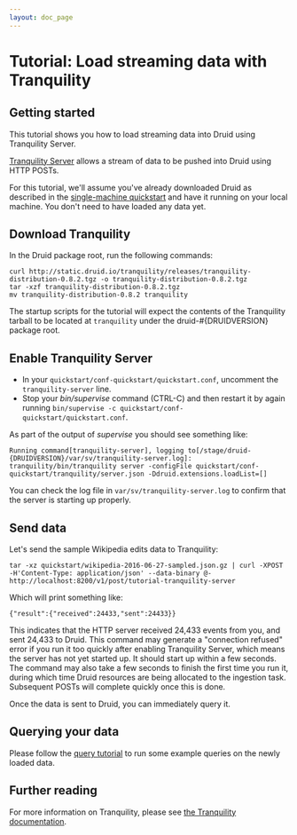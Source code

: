 ```yaml
---
layout: doc_page
---
```


# Tutorial: Load streaming data with Tranquility

## Getting started

This tutorial shows you how to load streaming data into Druid using Tranquility Server.

[Tranquility Server](https://github.com/druid-io/tranquility/blob/master/docs/server.md) allows a stream of data to be pushed into Druid using HTTP POSTs.

For this tutorial, we'll assume you've already downloaded Druid as described in
the [single-machine quickstart](quickstart.html) and have it running on your local machine. You
don't need to have loaded any data yet.

## Download Tranquility

In the Druid package root, run the following commands:

```
curl http://static.druid.io/tranquility/releases/tranquility-distribution-0.8.2.tgz -o tranquility-distribution-0.8.2.tgz
tar -xzf tranquility-distribution-0.8.2.tgz
mv tranquility-distribution-0.8.2 tranquility
```

The startup scripts for the tutorial will expect the contents of the Tranquility tarball to be located at `tranquility` under the druid-#{DRUIDVERSION} package root.

## Enable Tranquility Server

- In your `quickstart/conf-quickstart/quickstart.conf`, uncomment the `tranquility-server` line.
- Stop your *bin/supervise* command (CTRL-C) and then restart it by again running `bin/supervise -c quickstart/conf-quickstart/quickstart.conf`.

As part of the output of *supervise* you should see something like:

```
Running command[tranquility-server], logging to[/stage/druid-{DRUIDVERSION}/var/sv/tranquility-server.log]: tranquility/bin/tranquility server -configFile quickstart/conf-quickstart/tranquility/server.json -Ddruid.extensions.loadList=[]
```

You can check the log file in `var/sv/tranquility-server.log` to confirm that the server is starting up properly.

## Send data

Let's send the sample Wikipedia edits data to Tranquility:

```
tar -xz quickstart/wikipedia-2016-06-27-sampled.json.gz | curl -XPOST -H'Content-Type: application/json' --data-binary @- http://localhost:8200/v1/post/tutorial-tranquility-server
```

Which will print something like:

```
{"result":{"received":24433,"sent":24433}}
```

This indicates that the HTTP server received 24,433 events from you, and sent 24,433 to Druid. This
command may generate a "connection refused" error if you run it too quickly after enabling Tranquility
Server, which means the server has not yet started up. It should start up within a few seconds. The command
may also take a few seconds to finish the first time you run it, during which time Druid resources are being
allocated to the ingestion task. Subsequent POSTs will complete quickly once this is done.

Once the data is sent to Druid, you can immediately query it.

## Querying your data

Please follow the [query tutorial](../tutorial/query.html) to run some example queries on the newly loaded data.

## Further reading

For more information on Tranquility, please see [the Tranquility documentation](https://github.com/druid-io/tranquility).
